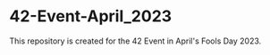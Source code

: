 # 42-Event-April_2023
<!DOCTYPE html>
<html>
  <body>
    <p>This repository is created for the 42 Event in April's Fools Day 2023.</p>
</html>
